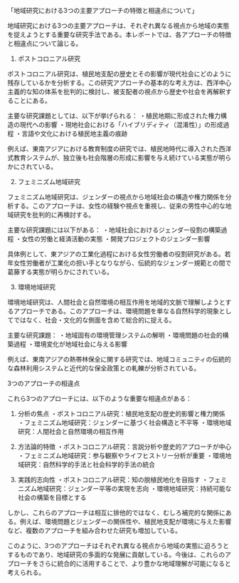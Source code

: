 「地域研究における3つの主要アプローチの特徴と相違点について」

地域研究における3つの主要アプローチは、それぞれ異なる視点から地域の実態を捉えようとする重要な研究手法である。本レポートでは、各アプローチの特徴と相違点について論じる。

1. ポストコロニアル研究

ポストコロニアル研究は、植民地支配の歴史とその影響が現代社会にどのように残存しているかを分析する。この研究アプローチの基本的な考え方は、西洋中心主義的な知の体系を批判的に検討し、被支配者の視点から歴史や社会を再解釈することにある。

主要な研究課題としては、以下が挙げられる：
・植民地期に形成された権力構造の現代への影響
・現地社会における「ハイブリディティ（混淆性）」の形成過程
・言語や文化における植民地主義の痕跡

例えば、東南アジアにおける教育制度の研究では、植民地時代に導入された西洋式教育システムが、独立後も社会階層の形成に影響を与え続けている実態が明らかにされている。

2. フェミニズム地域研究

フェミニズム地域研究は、ジェンダーの視点から地域社会の構造や権力関係を分析する。このアプローチは、女性の経験や視点を重視し、従来の男性中心的な地域研究を批判的に再検討する。

主要な研究課題には以下がある：
・地域社会におけるジェンダー役割の構築過程
・女性の労働と経済活動の実態
・開発プロジェクトのジェンダー影響

具体例として、東アジアの工業化過程における女性労働者の役割研究がある。若年女性労働者が工業化の担い手となりながら、伝統的なジェンダー規範との間で葛藤する実態が明らかにされている。

3. 環境地域研究

環境地域研究は、人間社会と自然環境の相互作用を地域的文脈で理解しようとするアプローチである。このアプローチは、環境問題を単なる自然科学的現象としてではなく、社会・文化的な側面を含めて総合的に捉える。

主要な研究課題：
・地域固有の環境管理システムの解明
・環境問題の社会的構築過程
・環境変化が地域社会に与える影響

例えば、東南アジアの熱帯林保全に関する研究では、地域コミュニティの伝統的な森林利用システムと近代的な保全政策との軋轢が分析されている。

3つのアプローチの相違点

これら3つのアプローチには、以下のような重要な相違点がある：

1. 分析の焦点
・ポストコロニアル研究：植民地支配の歴史的影響と権力関係
・フェミニズム地域研究：ジェンダーに基づく社会構造と不平等
・環境地域研究：人間社会と自然環境の相互作用

2. 方法論的特徴
・ポストコロニアル研究：言説分析や歴史的アプローチが中心
・フェミニズム地域研究：参与観察やライフヒストリー分析が重要
・環境地域研究：自然科学的手法と社会科学的手法の統合

3. 実践的志向性
・ポストコロニアル研究：知の脱植民地化を目指す
・フェミニズム地域研究：ジェンダー平等の実現を志向
・環境地域研究：持続可能な社会の構築を目標とする

しかし、これらのアプローチは相互に排他的ではなく、むしろ補完的な関係にある。例えば、環境問題とジェンダーの関係性や、植民地支配が環境に与えた影響など、複数のアプローチを組み合わせた研究も増加している。

このように、3つのアプローチはそれぞれ異なる視点から地域の実態に迫ろうとするものであり、地域研究の多面的な発展に貢献している。今後は、これらのアプローチをさらに統合的に活用することで、より豊かな地域理解が可能になると考えられる。